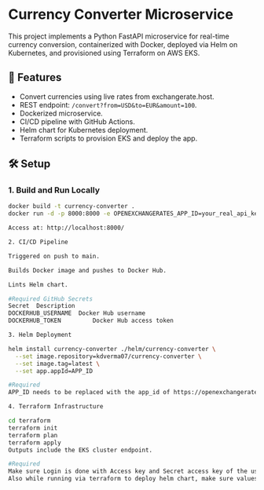# Currency Converter Microservice

This project implements a Python FastAPI microservice for real-time currency conversion, containerized with Docker, deployed via Helm on Kubernetes, and provisioned using Terraform on AWS EKS.

## 🚀 Features

- Convert currencies using live rates from exchangerate.host.
- REST endpoint: `/convert?from=USD&to=EUR&amount=100`.
- Dockerized microservice.
- CI/CD pipeline with GitHub Actions.
- Helm chart for Kubernetes deployment.
- Terraform scripts to provision EKS and deploy the app.

## 🛠️ Setup

### 1. Build and Run Locally

```bash
docker build -t currency-converter .
docker run -d -p 8000:8000 -e OPENEXCHANGERATES_APP_ID=your_real_api_key currency-converter # Replace your_real_api_key with the api_key

Access at: http://localhost:8000/

2. CI/CD Pipeline

Triggered on push to main.

Builds Docker image and pushes to Docker Hub.

Lints Helm chart.

#Required GitHub Secrets
Secret	Description
DOCKERHUB_USERNAME	Docker Hub username
DOCKERHUB_TOKEN	        Docker Hub access token

3. Helm Deployment

helm install currency-converter ./helm/currency-converter \
  --set image.repository=kdverma07/currency-converter \
  --set image.tag=latest \
  --set app.appId=APP_ID

#Required 
APP_ID needs to be replaced with the app_id of https://openexchangerates.org/account/app-ids

4. Terraform Infrastructure

cd terraform
terraform init
terraform plan
terraform apply
Outputs include the EKS cluster endpoint.

#Required
Make sure Login is done with Access key and Secret access key of the user having enough permission to be able to create all terraform resources.
Also while running via terraform to deploy helm chart, make sure values file is correctly updated with all values.
